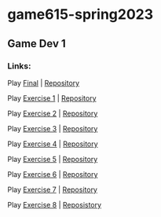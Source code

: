 # game615-spring2023
 ## Game Dev 1
 ### Links:
 
 Play [Final](https://senseicanada.github.io/game615-spring2023/final/play/) | [Repository](https://senseicanada.github.io/game615-spring2023/final/)
 
Play [Exercise 1](https://senseicanada.github.io/game615-spring2023/exercises/exercise01/play/) | [Repository](https://senseicanada.github.io/game615-spring2023/exercises/exercise01/)
 
Play [Exercise 2](https://senseicanada.github.io/game615-spring2023/exercises/exercise02/play/) | [Repository](https://senseicanada.github.io/game615-spring2023/exercises/exercise02/)
 
Play [Exercise 3](https://raltshunter.github.io/game615-spring2023-03/exercise03/play/) | [Repository](https://raltshunter.github.io/game615-spring2023-03/exercise03/)
 
Play [Exercise 4](https://senseicanada.github.io/game615-spring2023-04/exercise04/play/) | [Repository](https://senseicanada.github.io/game615-spring2023-04/exercise04/)
 
Play [Exercise 5](https://lemosadam.github.io/game615-spring2023-05/exercise05/play/) | [Repository](https://lemosadam.github.io/game615-spring2023-05/exercise05/)
 
Play [Exercise 6](https://senseicanada.github.io/game615-spring2023-06/play/) | [Repository](https://senseicanada.github.io/game615-spring2023-06/)
 
Play [Exercise 7](https://tasallin.github.io/game615-spring2023-07/play) | [Repository](https://tasallin.github.io/game615-spring2023-07/)
 
Play [Exercise 8](https://senseicanada.github.io/game615-spring2023-08/play/) | [Reposistory](https://senseicanada.github.io/game615-spring2023-08/)
 
 
